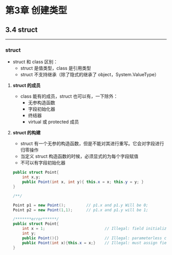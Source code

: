 # 第3章 创建类型

## 3.4 struct

---

### struct

- struct 和 class 区别：
  - struct 是值类型，class 是引用类型
  - struct 不支持继承（除了隐式的继承了 object，System.ValueType）

1. **struct 的成员**

    - class 能有的成员，struct 也可以有，一下除外：
      - 无参构造函数
      - 字段初始化器
      - 终结器
      - virtual 或 protected 成员

2. **struct 的构建**
   - struct 有一个无参的构造函数，但是不能对其进行重写。它会对字段进行归零操作
   - 当定义 struct 构造函数的时候，必须显式的为每个字段赋值
   - 不可以有字段初始化器

    ```C#
    public struct Point{
        int x,y;
        public Point(int x, int y){ this.x = x; this.y = y; }
    }

    /**/

    Point p1 = new Point();         // p1.x and p1.y Will be 0;
    Point p2 = new Point(1,1);      // p1.x and p1.y will be 1;

    /*******error******/
    public struct Point{
        int x = 1;                          // Illegal: field initializer
        int y;              
        public Point(){}                    // Illegal: parameterless constructor
        public Point(int x){this.x = x;}    // Illegal: must assign field y
    }
    ```
